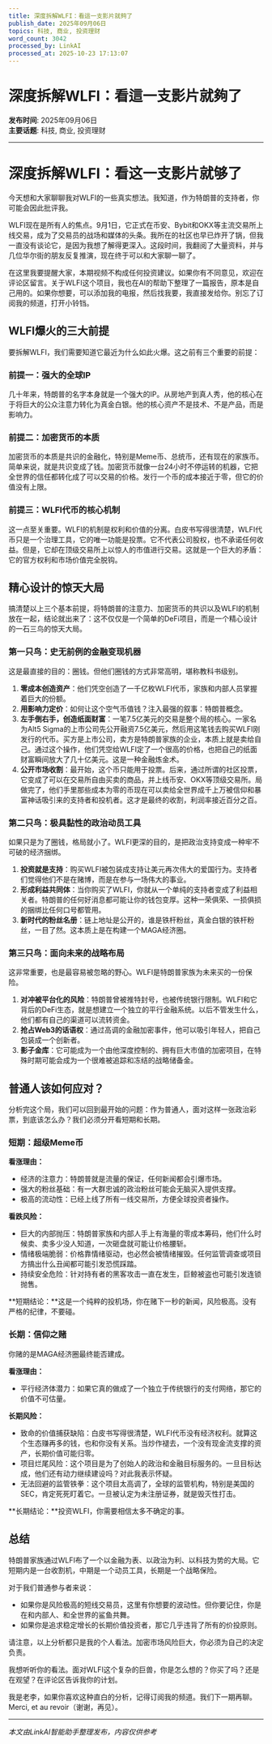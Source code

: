```yaml
---
title: 深度拆解WLFI：看這一支影片就夠了
publish_date: 2025年09月06日
topics: 科技, 商业, 投资理财
word_count: 3042
processed_by: LinkAI
processed_at: 2025-10-23 17:13:07
---
```


# 深度拆解WLFI：看這一支影片就夠了

**发布时间**: 2025年09月06日  
**主要话题**: 科技, 商业, 投资理财

---

# 深度拆解WLFI：看这一支影片就够了

今天想和大家聊聊我对WLFI的一些真实想法。我知道，作为特朗普的支持者，你可能会因此批评我。

WLFI现在是所有人的焦点。9月1日，它正式在币安、Bybit和OKX等主流交易所上线交易，成为了交易员的战场和媒体的头条。我所在的社区也早已炸开了锅，但我一直没有谈论它，是因为我想了解得更深入。这段时间，我翻阅了大量资料，并与几位华尔街的朋友反复推演，现在终于可以和大家聊一聊了。

在这里我要提醒大家，本期视频不构成任何投资建议。如果你有不同意见，欢迎在评论区留言。关于WLFI这个项目，我也在AI的帮助下整理了一篇报告，原本是自己用的。如果你想要，可以添加我的电报，然后找我要，我直接发给你。别忘了订阅我的频道，打开小铃铛。

## WLFI爆火的三大前提

要拆解WLFI，我们需要知道它最近为什么如此火爆。这之前有三个重要的前提：

### 前提一：强大的全球IP

几十年来，特朗普的名字本身就是一个强大的IP。从房地产到真人秀，他的核心在于将巨大的公众注意力转化为真金白银。他的核心资产不是技术、不是产品，而是影响力。

### 前提二：加密货币的本质

加密货币的本质是共识的金融化，特别是Meme币、总统币，还有现在的家族币。简单来说，就是共识变成了钱。加密货币就像一台24小时不停运转的机器，它把全世界的信任都转化成了可以交易的价格。发行一个币的成本接近于零，但它的价值没有上限。

### 前提三：WLFI代币的核心机制

这一点至关重要。WLFI的机制是权利和价值的分离。白皮书写得很清楚，WLFI代币只是一个治理工具，它的唯一功能是投票。它不代表公司股权，也不承诺任何收益。但是，它却在顶级交易所上以惊人的市值进行交易。这就是一个巨大的矛盾：它的官方权利和市场价值完全脱钩。

## 精心设计的惊天大局

搞清楚以上三个基本前提，将特朗普的注意力、加密货币的共识以及WLFI的机制放在一起，结论就出来了：这不仅仅是一个简单的DeFi项目，而是一个精心设计的一石三鸟的惊天大局。

### 第一只鸟：史无前例的金融变现机器

这是最直接的目的：圈钱。但他们圈钱的方式非常高明，堪称教科书级别。

1.  **零成本创造资产**：他们凭空创造了一千亿枚WLFI代币，家族和内部人员掌握着巨大的份额。
2.  **用影响力定价**：如何让这个空气币值钱？注入最强的叙事：特朗普概念。
3.  **左手倒右手，创造纸面财富**：一笔7.5亿美元的交易是整个局的核心。一家名为Alt5 Sigma的上市公司先公开融资7.5亿美元，然后用这笔钱去购买WLFI刚发行的代币。买方是上市公司，卖方是特朗普家族的企业，本质上就是卖给自己。通过这个操作，他们凭空给WLFI定了一个很高的价格，也把自己的纸面财富瞬间放大了几十亿美元。这是一种金融炼金术。
4.  **公开市场收割**：最开始，这个币只能用于投票。后来，通过所谓的社区投票，它变成了可以在交易所自由买卖的商品，并上线币安、OKX等顶级交易所。局做完了，他们手里那些成本为零的币现在可以卖给全世界成千上万被信仰和暴富神话吸引来的支持者和投机者。这才是最终的收割，利润率接近百分之百。

### 第二只鸟：极具黏性的政治动员工具

如果只是为了圈钱，格局就小了。WLFI更深的目的，是把政治支持变成一种牢不可破的经济捆绑。

1.  **投资就是支持**：购买WLFI被包装成支持让美元再次伟大的爱国行为。支持者们觉得他们不是在赌博，而是在参与一场伟大的事业。
2.  **形成利益共同体**：当你购买了WLFI，你就从一个单纯的支持者变成了利益相关者。特朗普的任何好消息都可能让你的钱包变厚。这种一荣俱荣、一损俱损的捆绑比任何口号都管用。
3.  **新时代的粉丝名册**：链上地址是公开的，谁是铁杆粉丝，真金白银的铁杆粉丝，一目了然。这本质上是在构建一个MAGA经济圈。

### 第三只鸟：面向未来的战略布局

这非常重要，也是最容易被忽略的野心。WLFI是特朗普家族为未来买的一份保险。

1.  **对冲被平台化的风险**：特朗普曾被推特封号，也被传统银行限制。WLFI和它背后的DeFi生态，就是想建立一个独立的平行金融系统。以后不管发生什么，他们都有自己的渠道可以流转资金。
2.  **抢占Web3的话语权**：通过高调的金融加密事件，他可以吸引年轻人，把自己包装成一个创新者。
3.  **影子金库**：它可能成为一个由他深度控制的、拥有巨大市值的加密项目，在特殊时期可能会成为一个很难被追踪和冻结的战略储备金。

## 普通人该如何应对？

分析完这个局，我们可以回到最开始的问题：作为普通人，面对这样一张政治彩票，到底该怎么办？我们必须分开看短期和长期。

### 短期：超级Meme币

**看涨理由：**

*   经济的注意力：特朗普就是流量的保证，任何新闻都会引爆市场。
*   强大的粉丝基础：有一大群忠诚的政治粉丝可能会无脑买入提供支撑。
*   极高的流动性：已经上线了所有一线交易所，方便全球投资者操作。

**看跌风险：**

*   巨大的内部抛压：特朗普家族和内部人手上有海量的零成本筹码，他们什么时候卖、卖多少没人知道，一次砸盘就可能让价格腰斩。
*   情绪极端脆弱：价格靠情绪驱动，也必然会被情绪摧毁。任何监管调查或项目方搞出什么丑闻都可能引发恐慌踩踏。
*   持续安全危险：针对持有者的黑客攻击一直在发生，巨鲸被盗也可能引发连锁抛售。

**短期结论：**这是一个纯粹的投机场，你在赌下一秒的新闻，风险极高。没有严格的纪律，不要碰。

### 长期：信仰之赌

你赌的是MAGA经济圈最终能否建成。

**看涨理由：**

*   平行经济体潜力：如果它真的做成了一个独立于传统银行的支付网络，那它的价值不可估量。

**长期风险：**

*   致命的价值捕获缺陷：白皮书写得很清楚，WLFI代币没有经济权利。就算这个生态赚再多的钱，也和你没有关系。当炒作褪去，一个没有现金流支撑的资产，长期价值可能归零。
*   项目烂尾风险：这个项目是为了创始人的政治和金融目标服务的。一旦目标达成，他们还有动力继续建设吗？对此我表示怀疑。
*   无法回避的监管铁拳：这个项目太高调了，全球的监管机构，特别是美国的SEC，肯定死死盯着它。一旦被认定为未注册证券，就是毁灭性打击。

**长期结论：**投资WLFI，你需要相信太多不确定的事。

## 总结

特朗普家族通过WLFI布了一个以金融为表、以政治为利、以科技为势的大局。它短期内是一台收割机，中期是一个动员工具，长期是一个战略保险。

对于我们普通参与者来说：

*   如果你是风险极高的短线交易员，这里有你想要的波动性。但你要记住，你是在和内部人、和全世界的鲨鱼共舞。
*   如果你是追求稳定增长的长期价值投资者，那它几乎违背了所有的价投原则。

请注意，以上分析都只是我的个人看法。加密市场风险巨大，你必须为自己的决定负责。

我想听听你的看法。面对WLFI这个复杂的巨兽，你是怎么想的？你买了吗？还是在观望？在评论区告诉我你的计划。

我是老李，如果你喜欢这种直白的分析，记得订阅我的频道。我们下一期再聊。Merci, et au revoir（谢谢，再见）。


---

*本文由LinkAI智能助手整理发布，内容仅供参考*

